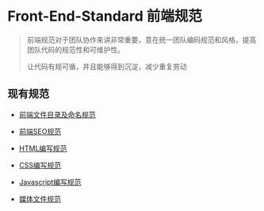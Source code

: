 # Front-End-Standard 前端规范

> 前端规范对于团队协作来讲非常重要，意在统一团队编码规范和风格，提高团队代码的规范性和可维护性。
>
> 让代码有规可循，并且能够得到沉淀，减少重复劳动


## 现有规范

- [前端文件目录及命名规范](https://github.com/Roe-Tian/Front-End-Standard/issues/1)

- [前端SEO规范](https://github.com/Roe-Tian/Front-End-Standard/issues/5)

- [HTML编写规范](https://github.com/Roe-Tian/Front-End-Standard/issues/2)

- [CSS编写规范](https://github.com/Roe-Tian/Front-End-Standard/issues/3)

- [Javascript编写规范](https://github.com/Roe-Tian/Front-End-Standard/issues/4)

- [媒体文件规范](https://github.com/Roe-Tian/Front-End-Standard/issues/6)
